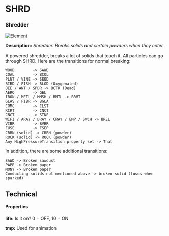 # SHRD
### Shredder

![Element](https://i.imgur.com/V7PVreM.gif)

**Description:**  *Shredder. Breaks solids and certain powders when they enter.*

A powered shredder, breaks a lot of solids that touch it. All particles can go through SHRD. Here are the transitions for normal breaking:

```
WOOD        -> SAWD
COAL        -> BCOL
PLNT / VINE -> SEED
BIRD / FISH -> BLOD (Oxygenated)
BEE / ANT / SPDR -> BCTR (Dead)
AERO        -> GEL
IRON / METL / MMSH / BMTL -> BRMT
GLAS / FIBR -> BGLA
CRMC        -> CLST
RCRT        -> CNCT
CNCT        -> STNE
WIFI / ARAY / DRAY / CRAY / EMP / SWCH -> BREL
VIBR        -> BVBR
FUSE        -> FSEP
CRBN (solid) -> CRBN (powder)
ROCK (solid) -> ROCK (powder)
Any HighPressureTransition property set -> That
```

In addition, there are some additional transitions:
```
SAWD -> Broken sawdust
PAPR -> Broken paper
MONY -> Broken paper
Conducting solids not mentioned above -> broken solid (fuses when sparked)
```

## Technical
#### Properties
**life:** Is it on? 0 = OFF, 10 = ON

**tmp:** Used for animation
